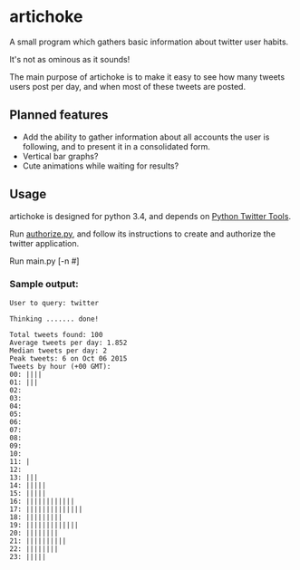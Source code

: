 # artichoke
A small program which gathers basic information about twitter user habits.

It's not as ominous as it sounds!

The main purpose of artichoke is to make it easy to see how many tweets users post per day, and when most of these tweets are posted.


## Planned features

* Add the ability to gather information about all accounts the user is following, and to present it in a consolidated form.
* Vertical bar graphs?
* Cute animations while waiting for results?

## Usage

artichoke is designed for python 3.4, and depends on [Python Twitter Tools](http://mike.verdone.ca/twitter/).

Run [authorize.py](https://github.com/ideoforms/python-twitter-examples/blob/master/twitter-authorize.py), and follow its instructions to create and authorize the twitter application.

Run main.py [-n #]

### Sample output:

    User to query: twitter
    
    Thinking ....... done!
    
    Total tweets found: 100
    Average tweets per day: 1.852
    Median tweets per day: 2
    Peak tweets: 6 on Oct 06 2015
    Tweets by hour (+00 GMT):
    00: ||||
    01: |||
    02:
    03:
    04:
    05:
    06:
    07:
    08:
    09:
    10:
    11: |
    12:
    13: |||
    14: |||||
    15: |||||
    16: ||||||||||||
    17: ||||||||||||||
    18: |||||||||
    19: |||||||||||||
    20: ||||||||
    21: ||||||||||
    22: ||||||||
    23: |||||
